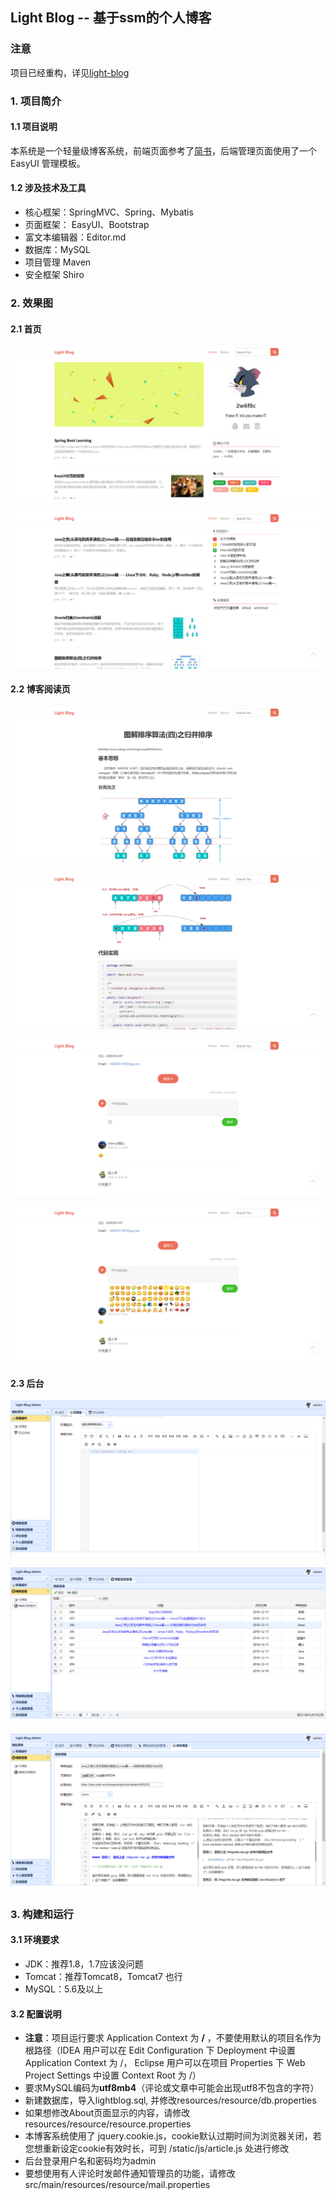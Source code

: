## Light Blog -- 基于ssm的个人博客

### 注意

项目已经重构，详见[light-blog](https://github.com/afkbrb/light-blog-back)

### 1. 项目简介

#### 1.1 项目说明

本系统是一个轻量级博客系统，前端页面参考了[简书](http://www.jianshu.com)，后端管理页面使用了一个 EasyUI 管理模板。

#### 1.2 涉及技术及工具

- 核心框架：SpringMVC、Spring、Mybatis
- 页面框架： EasyUI、Bootstrap
- 富文本编辑器：Editor.md
- 数据库：MySQL
- 项目管理 Maven
- 安全框架 Shiro

### 2. 效果图

#### 2.1 首页
![](/screenshots/1.png)

![](/screenshots/2.png)
#### 2.2 博客阅读页
![](/screenshots/3.png)

![](/screenshots/4.png)

![](/screenshots/5.png)

![](/screenshots/6.png)
#### 2.3 后台
![](/screenshots/7.png)

![](/screenshots/8.png)

![](/screenshots/9.png)
### 3. 构建和运行

#### 3.1 环境要求

- JDK：推荐1.8，1.7应该没问题
- Tomcat：推荐Tomcat8，Tomcat7 也行
- MySQL：5.6及以上

#### 3.2 配置说明

- **注意**：项目运行要求 Application Context 为 **/** ，不要使用默认的项目名作为根路径（IDEA 用户可以在 Edit Configuration 下 Deployment 中设置 Application Context 为 /， Eclipse 用户可以在项目 Properties 下 Web Project Settings 中设置 Context Root 为 /）
- 要求MySQL编码为**utf8mb4**（评论或文章中可能会出现utf8不包含的字符）
- 新建数据库，导入lightblog.sql, 并修改resources/resource/db.properties
- 如果想修改About页面显示的内容，请修改resources/resource/resource.properties
- 本博客系统使用了 jquery.cookie.js，cookie默认过期时间为浏览器关闭，若您想重新设定cookie有效时长，可到 /static/js/article.js 处进行修改
- 后台登录用户名和密码均为admin
- 要想使用有人评论时发邮件通知管理员的功能，请修改src/main/resources/resource/mail.properties
